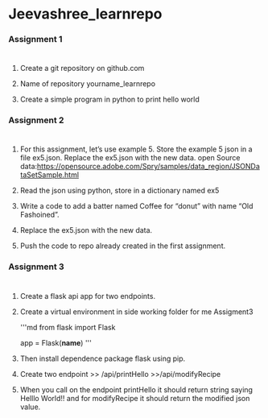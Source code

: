 # Jeevashree_learnrepo

### Assignment 1
#

1. Create a git repository on github.com

2. Name of repository yourname_learnrepo

3. Create a simple program in python to print hello world

### Assignment 2
#

1. For this assignment, let’s use example 5. Store the example 5 json in a file ex5.json.
   Replace the ex5.json with the new data. open Source data:https://opensource.adobe.com/Spry/samples/data_region/JSONDataSetSample.html

2. Read the json using python, store in a dictionary named ex5

3. Write a code to add a batter named Coffee for “donut” with name “Old Fashoined”.

4. Replace the ex5.json with the new data.

5. Push the code to repo already created in the first assignment.

### Assignment 3
#

1. Create a flask api app for two endpoints.

2. Create a virtual environment in side working folder for me Assigment3

   '''md
   from flask import Flask

   app = Flask(__name__)
   '''

3. Then install dependence package flask using pip.

4. Create two endpoint
        >> /api/printHello
        >>/api/modifyRecipe

5. When you call on the endpoint printHello it should return string saying Helllo World!!  and for modifyRecipe it should return the modified json value.
